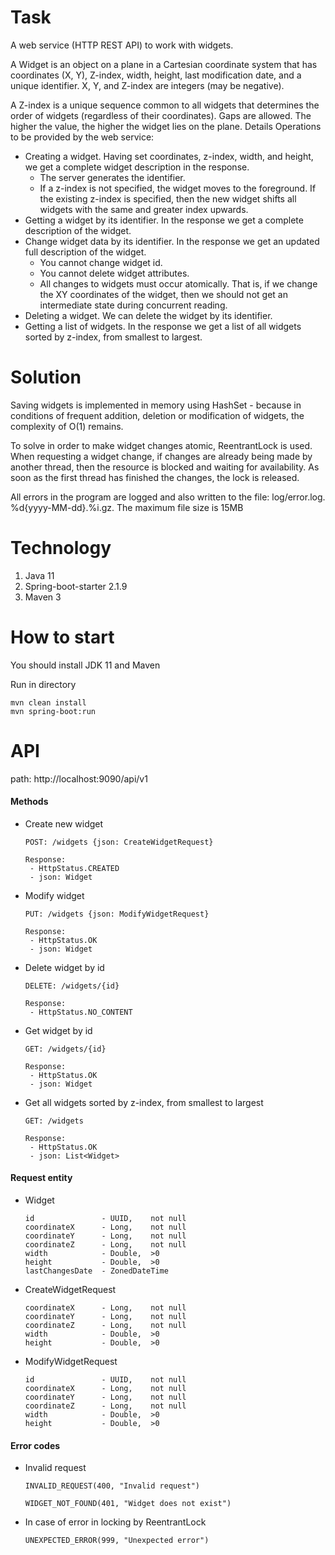 # Task
A web service (HTTP REST API) to work with widgets.

A Widget is an object on a plane in a Cartesian coordinate system that has coordinates (X, Y), Z-index, width, height, last modification date, and a unique identifier. X, Y, and Z-index are integers (may be negative).

A Z-index is a unique sequence common to all widgets that determines the order of widgets (regardless of their coordinates). Gaps are allowed. The higher the value, the higher the widget lies on the plane.
Details
Operations to be provided by the web service:
- Creating a widget. Having set coordinates, z-index, width, and height, we get a complete widget description in the response. 
  - The server generates the identifier.
  - If a z-index is not specified, the widget moves to the foreground. If the existing z-index is specified, then the new widget shifts all widgets with the same and greater index upwards.
- Getting a widget by its identifier. In the response we get a complete description of the widget.
- Change widget data by its identifier. In the response we get an updated full description of the widget.
  - You cannot change widget id.
  - You cannot delete widget attributes.
  - All changes to widgets must occur atomically. That is, if we change the XY coordinates of the widget, then we should not get an intermediate state during concurrent reading.
- Deleting a widget. We can delete the widget by its identifier.
- Getting a list of widgets. In the response we get a list of all widgets sorted by z-index, from smallest to largest.

# Solution
Saving widgets is implemented in memory using HashSet - because in conditions of frequent addition, deletion or modification of widgets, the complexity of O(1) remains.

To solve in order to make widget changes atomic, ReentrantLock is used. When requesting a widget change, if changes are already being made by another thread, then the resource is blocked and waiting for availability. As soon as the first thread has finished the changes, the lock is released.

All errors in the program are logged and also written to the file: log/error.log. %d{yyyy-MM-dd}.%i.gz. The maximum file size is 15MB


# Technology
1. Java 11
2. Spring-boot-starter 2.1.9
3. Maven 3

# How to start
You should install JDK 11 and Maven

Run in directory
```
mvn clean install
mvn spring-boot:run
```

# API
path: http://localhost:9090/api/v1

#### Methods

- Create new widget 

  ```
  POST: /widgets {json: CreateWidgetRequest}
  
  Response:
   - HttpStatus.CREATED
   - json: Widget
  
  ```
  
- Modify widget
  ```
  PUT: /widgets {json: ModifyWidgetRequest}
  
  Response:
   - HttpStatus.OK
   - json: Widget
  ```
  
- Delete widget by id
  ```
  DELETE: /widgets/{id}
  
  Response:
   - HttpStatus.NO_CONTENT
  ```
  
- Get widget by id
  ```
  GET: /widgets/{id}

  Response:
   - HttpStatus.OK
   - json: Widget
  ```
  
- Get all widgets sorted by z-index, from smallest to largest
  ```
  GET: /widgets
  
  Response:
   - HttpStatus.OK
   - json: List<Widget>
  ```

#### Request entity
- Widget
  ```
  id               - UUID,    not null
  coordinateX      - Long,    not null
  coordinateY      - Long,    not null
  coordinateZ      - Long,    not null
  width            - Double,  >0
  height           - Double,  >0
  lastChangesDate  - ZonedDateTime
  ```

- CreateWidgetRequest
  ```
  coordinateX      - Long,    not null
  coordinateY      - Long,    not null
  coordinateZ      - Long,    not null
  width            - Double,  >0
  height           - Double,  >0
  ```
  
- ModifyWidgetRequest
  ```
  id               - UUID,    not null
  coordinateX      - Long,    not null
  coordinateY      - Long,    not null
  coordinateZ      - Long,    not null
  width            - Double,  >0
  height           - Double,  >0
  ```

#### Error codes

- Invalid request
  ```
  INVALID_REQUEST(400, "Invalid request")
  ```
  ```
  WIDGET_NOT_FOUND(401, "Widget does not exist")
  ```
  
- In case of error in locking by ReentrantLock
  ```
  UNEXPECTED_ERROR(999, "Unexpected error")

  ```
